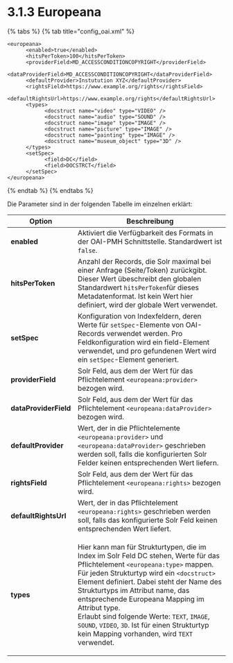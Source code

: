# 3.1.3 Europeana



{% tabs %}
{% tab title="config_oai.xml" %}
```markup
<europeana>
      <enabled>true</enabled>
      <hitsPerToken>100</hitsPerToken>
      <providerField>MD_ACCESSCONDITIONCOPYRIGHT</providerField>
      <dataProviderField>MD_ACCESSCONDITIONCOPYRIGHT</dataProviderField>
      <defaultProvider>Instutution XYZ</defaultProvider>
      <rightsField>https://www.example.org/rights</rightsField>
      <defaultRightsUrl>https://www.example.org/rights</defaultRightsUrl>
      <types>
            <docstruct name="video" type="VIDEO" />
            <docstruct name="audio" type="SOUND" />
            <docstruct name="image" type="IMAGE" />
            <docstruct name="picture" type="IMAGE" />
            <docstruct name="painting" type="IMAGE" />
            <docstruct name="museum_object" type="3D" />
      </types>
      <setSpec>
            <field>DC</field>
            <field>DOCSTRCT</field>
      </setSpec>
</europeana>
```
{% endtab %}
{% endtabs %}

Die Parameter sind in der folgenden Tabelle im einzelnen erklärt:&#x20;

| Option                 | Beschreibung                                                                                                                                                                                                                                                                                                                                                                                                                                                                                                                                                           |
| ---------------------- | ---------------------------------------------------------------------------------------------------------------------------------------------------------------------------------------------------------------------------------------------------------------------------------------------------------------------------------------------------------------------------------------------------------------------------------------------------------------------------------------------------------------------------------------------------------------------- |
| **enabled**            | Aktiviert die Verfügbarkeit des Formats in der OAI-PMH Schnittstelle. Standardwert ist `false`.                                                                                                                                                                                                                                                                                                                                                                                                                                                                        |
| **hitsPerToken**       | Anzahl der Records, die Solr maximal bei einer Anfrage (Seite/Token) zurückgibt. Dieser Wert übeschreibt den globalen Standardwert `hitsPerToken`für dieses Metadatenformat. Ist kein Wert hier definiert, wird der globale Wert verwendet.                                                                                                                                                                                                                                                                                                                            |
| **setSpec**            | Konfiguration von Indexfeldern, deren Werte für `setSpec`-Elemente von OAI-Records verwendet werden. Pro Feldkonfiguration wird ein field-Element verwendet, und pro gefundenen Wert wird ein `setSpec`-Element generiert.                                                                                                                                                                                                                                                                                                                                             |
| **providerField**      | Solr Feld, aus dem der Wert für das Pflichtelement `<europeana:provider>` bezogen wird.                                                                                                                                                                                                                                                                                                                                                                                                                                                                                |
| **dataProviderField**  | Solr Feld, aus dem der Wert für das Pflichtelement `<europeana:dataProvider>` bezogen wird.                                                                                                                                                                                                                                                                                                                                                                                                                                                                            |
| **defaultProvider**    | Wert, der in die Pflichtelemente `<europeana:provider>` und `<europeana:dataProvider>` geschrieben werden soll, falls die konfigurierten Solr Felder keinen entsprechenden Wert liefern.                                                                                                                                                                                                                                                                                                                                                                               |
| **rightsField**        | Solr Feld, aus dem der Wert für das Pflichtelement `<europeana:rights>` bezogen wird.                                                                                                                                                                                                                                                                                                                                                                                                                                                                                  |
| **defaultRightsUrl**   | Wert, der in das Pflichtelement `<europeana:rights>` geschrieben werden soll, falls das konfigurierte Solr Feld keinen entsprechenden Wert liefert.                                                                                                                                                                                                                                                                                                                                                                                                                    |
| **types**              | <p>Hier kann man für Strukturtypen, die im Index im Solr Feld DC stehen, Werte für das Pflichtelement <code>&#x3C;europeana:type></code> mappen. Für jeden Strukturtyp wird ein <code>&#x3C;docstruct></code> Element definiert. Dabei steht der Name des Strukturtyps im Attribut name, das entsprechende Europeana Mapping im Attribut type.<br>Erlaubt sind folgende Werte: <code>TEXT</code>, <code>IMAGE</code>, <code>SOUND</code>, <code>VIDEO</code>, <code>3D</code>. Ist für einen Strukturtyp kein Mapping vorhanden, wird <code>TEXT</code> verwendet.</p> |

